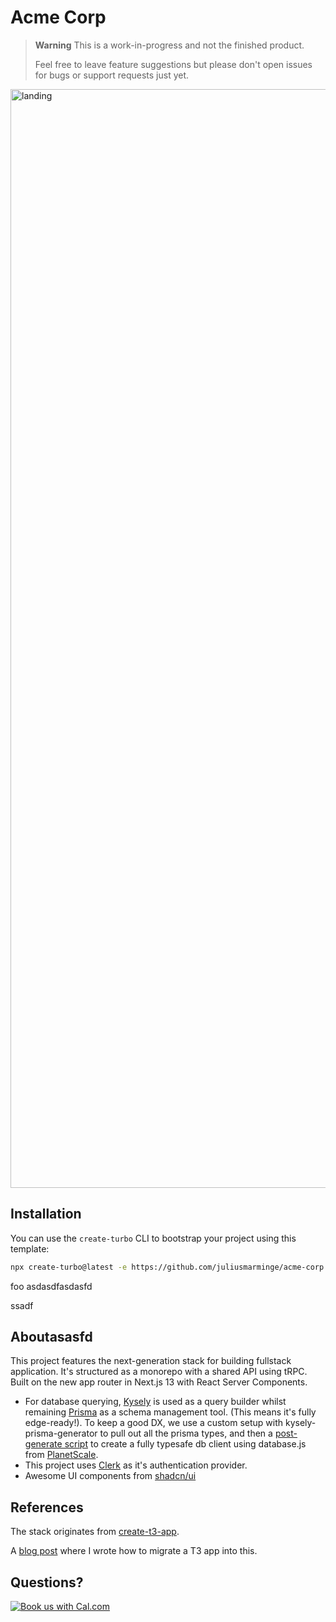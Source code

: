 # Acme Corp

> **Warning**
> This is a work-in-progress and not the finished product.
>
> Feel free to leave feature suggestions but please don't open issues for bugs or support requests just yet.

<img width="1758" alt="landing" src="https://user-images.githubusercontent.com/51714798/233038030-486d5006-5e6b-47c4-841e-fc321bb9e37e.png">

## Installation

You can use the `create-turbo` CLI to bootstrap your project using this template:

```bash
npx create-turbo@latest -e https://github.com/juliusmarminge/acme-corp
```

foo
asdasdfasdasfd

ssadf

## Aboutasasfd

This project features the next-generation stack for building fullstack application. It's structured as a monorepo with a shared API using tRPC. Built on the new app router in Next.js 13 with React Server Components.

- For database querying, [Kysely](https://kysely.dev) is used as a query builder whilst remaining [Prisma](https://prisma.io) as a schema management tool. (This means it's fully edge-ready!). To keep a good DX, we use a custom setup with kysely-prisma-generator to pull out all the prisma types, and then a [post-generate script](./packages/db/prisma/postgenerate.ts) to create a fully typesafe db client using database.js from [PlanetScale](https://planetscale.com).
- This project uses [Clerk](https://clerk.com) as it's authentication provider.
- Awesome UI components from [shadcn/ui](https://ui.shadcn.com)

## References

The stack originates from [create-t3-app](https://github.com/t3-oss/create-t3-app).

A [blog post](https://jumr.dev/blog/t3-turbo) where I wrote how to migrate a T3 app into this.

## Questions?

<a href="https://cal.com/julius/quick-chat?utm_source=banner&utm_campaign=oss"><img alt="Book us with Cal.com" src="https://cal.com/book-with-cal-dark.svg" /></a>
